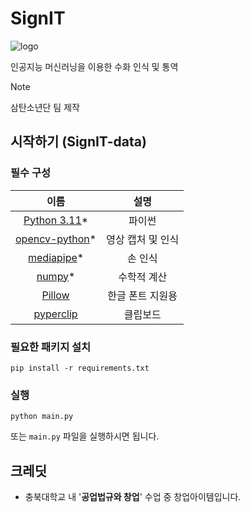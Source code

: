 # SignIT
![logo](https://i.imgur.com/PC8vVZQm.png)

인공지능 머신러닝을 이용한 수화 인식 및 통역
 > [!NOTE]
 > 삼탄소년단 팀 제작

## 시작하기 (SignIT-data)
### 필수 구성
|이름|설명|
|:---:|:---:|
|[Python 3.11](https://www.python.org/downloads/release/python-3114/)*|파이썬|
|[opencv-python](https://github.com/opencv/opencv-python)*|영상 캡처 및 인식|
|[mediapipe](https://github.com/google/mediapipe)*|손 인식|
|[numpy](https://github.com/numpy/numpy)*|수학적 계산|
|[Pillow](https://github.com/python-pillow/Pillow)|한글 폰트 지원용|
|[pyperclip](https://github.com/asweigart/pyperclip)|클립보드|

### 필요한 패키지 설치
```
pip install -r requirements.txt
```

### 실행
```
python main.py
```
또는 `main.py` 파일을 실행하시면 됩니다.

## 크레딧
- 충북대학교 내 '**공업법규와 창업**' 수업 중 창업아이템입니다.

